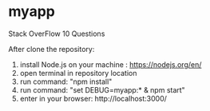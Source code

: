 # myapp
Stack OverFlow 10 Questions


After clone the repository: 
1. install Node.js on your machine : https://nodejs.org/en/
1. open terminal in repository location 
2. run command: "npm install"
3. run command: "set DEBUG=myapp:* & npm start" 
4. enter in your browser: http://localhost:3000/
